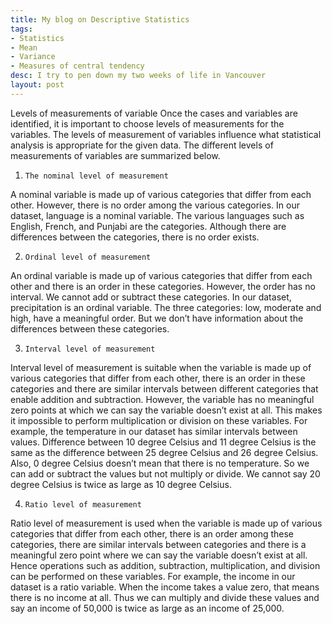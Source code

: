 ```yaml
---
title: My blog on Descriptive Statistics
tags:
- Statistics
- Mean
- Variance
- Measures of central tendency
desc: I try to pen down my two weeks of life in Vancouver
layout: post
---
```

Levels of measurements of variable
Once the cases and variables are identified, it is important to choose levels of measurements for the variables. The levels of measurement of variables influence what statistical analysis is appropriate for the given data. The different levels of measurements of variables are summarized below.

1.     The nominal level of measurement
A nominal variable is made up of various categories that differ from each other. However, there is no order among the various categories. In our dataset, language is a nominal variable. The various languages such as English, French, and Punjabi are the categories. Although there are differences between the categories, there is no order exists.

2.     Ordinal level of measurement
An ordinal variable is made up of various categories that differ from each other and there is an order in these categories. However, the order has no interval. We cannot add or subtract these categories. In our dataset, precipitation is an ordinal variable. The three categories: low, moderate and high, have a meaningful order. But we don’t have information about the differences between these categories.

3.     Interval level of measurement
Interval level of measurement is suitable when the variable is made up of various categories that differ from each other, there is an order in these categories and there are similar intervals between different categories that enable addition and subtraction. However, the variable has no meaningful zero points at which we can say the variable doesn’t exist at all. This makes it impossible to perform multiplication or division on these variables. For example, the temperature in our dataset has similar intervals between values. Difference between 10 degree Celsius and 11 degree Celsius is the same as the difference between 25 degree Celsius and 26 degree Celsius. Also, 0 degree Celsius doesn’t mean that there is no temperature. So we can add or subtract the values but not multiply or divide. We cannot say 20 degree Celsius is twice as large as 10 degree Celsius.

4.     Ratio level of measurement
Ratio level of measurement is used when the variable is made up of various categories that differ from each other, there is an order among these categories, there are similar intervals between categories and there is a meaningful zero point where we can say the variable doesn’t exist at all. Hence operations such as addition, subtraction, multiplication, and division can be performed on these variables. For example, the income in our dataset is a ratio variable. When the income takes a value zero, that means there is no income at all. Thus we can multiply and divide these values and say an income of 50,000 is twice as large as an income of 25,000.
